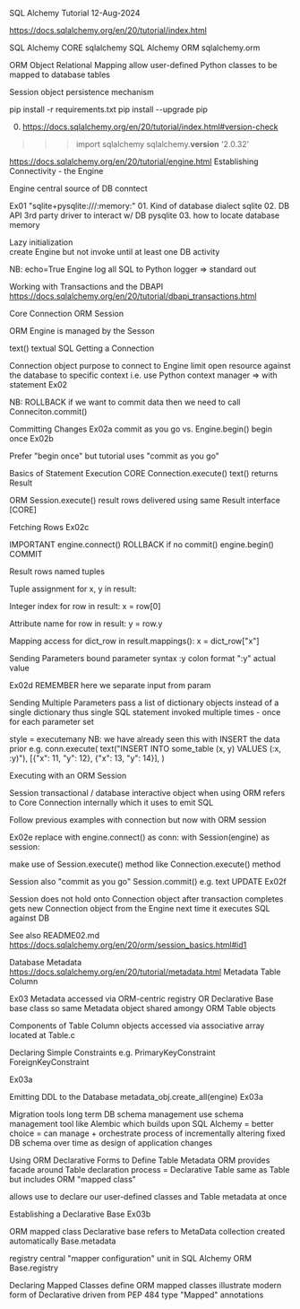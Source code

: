 SQL Alchemy Tutorial
12-Aug-2024


https://docs.sqlalchemy.org/en/20/tutorial/index.html

SQL Alchemy CORE    sqlalchemy
SQL Alchemy ORM     sqlalchemy.orm

ORM                 Object Relational Mapping
allow user-defined Python classes to be mapped to database tables

Session
object persistence mechanism

pip install -r requirements.txt
pip install --upgrade pip


00. https://docs.sqlalchemy.org/en/20/tutorial/index.html#version-check
>>> import sqlalchemy
>>> sqlalchemy.__version__
'2.0.32'


https://docs.sqlalchemy.org/en/20/tutorial/engine.html
Establishing Connectivity - the Engine

Engine
central source of DB conntect

Ex01
"sqlite+pysqlite:///:memory:"
    01. Kind of database    dialect                     sqlite
    02. DB API 3rd party driver to interact w/ DB       pysqlite
    03. how to locate database                          memory

Lazy initialization     
create Engine but not invoke until at least one DB activity

NB: echo=True
Engine log all SQL to Python logger => standard out


Working with Transactions and the DBAPI
https://docs.sqlalchemy.org/en/20/tutorial/dbapi_transactions.html

Core        Connection
ORM         Session

ORM
Engine is managed by the Sesson


text()      textual SQL
Getting a Connection

Connection
object purpose to connect to Engine
limit open resource against the database to specific context
i.e.
use Python context manager => with statement
Ex02

NB: ROLLBACK
if we want to commit data then we need to call Conneciton.commit()


Committing Changes
Ex02a
commit as you go
vs.
Engine.begin()
begin once
Ex02b

Prefer "begin once" but tutorial uses "commit as you go"


Basics of Statement Execution
CORE
Connection.execute()
text()              returns Result      

ORM
Session.execute()
result rows delivered using same Result interface [CORE]


Fetching Rows
Ex02c

IMPORTANT
engine.connect()        ROLLBACK     if no commit()
engine.begin()          COMMIT

Result
rows                    named tuples

Tuple assignment
for x, y in result:

Integer index
for row in result:
    x = row[0]

Attribute name
for row in result:
    y = row.y

Mapping access
for dict_row in result.mappings():
    x = dict_row["x"]


Sending Parameters
bound parameter syntax
:y      colon format
":y"    actual value

Ex02d
REMEMBER
here we separate input from param


Sending Multiple Parameters
pass a list of dictionary objects instead of a single dictionary
thus single SQL statement invoked multiple times - once for each parameter set

style = executemany
NB: we have already seen this with INSERT the data prior
e.g.
conn.execute(
    text("INSERT INTO some_table (x, y) VALUES (:x, :y)"),
    [{"x": 11, "y": 12}, {"x": 13, "y": 14}],
)


Executing with an ORM Session

Session
transactional / database interactive object when using ORM
refers to Core Connection internally which it uses to emit SQL

Follow previous examples with connection but now with ORM session

Ex02e
replace
with engine.connect() as conn:
with Session(engine) as session:

make use of Session.execute() method like Connection.execute() method

Session also "commit as you go" Session.commit()
e.g.
text UPDATE
Ex02f

Session
does not hold onto Connection object after transaction completes
gets new Connection object from the Engine next time it executes SQL against DB

See also    README02.md
https://docs.sqlalchemy.org/en/20/orm/session_basics.html#id1


Database Metadata
https://docs.sqlalchemy.org/en/20/tutorial/metadata.html
Metadata
Table
Column

Ex03
Metadata accessed via ORM-centric registry OR
Declarative Base base class
so same Metadata object shared amongy ORM Table objects

Components of Table
Column objects accessed via associative array located at Table.c


Declaring Simple Constraints
e.g.
PrimaryKeyConstraint
ForeignKeyConstraint

Ex03a


Emitting DDL to the Database
metadata_obj.create_all(engine)
Ex03a


Migration tools
long term DB schema management use schema management tool like Alembic
which builds upon SQL Alchemy = better choice = can manage + orchestrate
process of incrementally altering fixed DB schema over time as design of
application changes


Using ORM Declarative Forms to Define Table Metadata
ORM
provides facade around Table declaration process = Declarative Table
same as Table but includes ORM "mapped class"

allows use to declare our user-defined classes and Table metadata at once


Establishing a Declarative Base
Ex03b

ORM mapped class
Declarative base refers to MetaData collection created automatically
Base.metadata

registry
central "mapper configuration" unit in SQL Alchemy ORM
Base.registry


Declaring Mapped Classes
define ORM mapped classes
illustrate modern form of Declarative driven from PEP 484 type "Mapped" annotations

